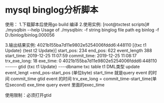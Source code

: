 # mysql binglog分析脚本
使用：
1.下载脚本后使用go build 编译
2.使用实例:
  [root@txctest scripts]# ./mysqlbin --help
Usage of ./mysqlbin:
  -f string
        binglog file path eg binlog -f D:/binlog/binlog.000056
 
3.输出结果实例:
  4021b155ba7d11e9802e5254006fddd6:448110 [{txc t1 Update} {test t2 Update}] start_pos: 234 end_pos: 622 event_length 388  start_time: 2019-12-25 11:07:59 commit_time: 2019-12-25 11:08:17 trx_exe_long: 18 exe_time: 0
 4021b155ba7d11e9802e5254006fddd6:448110  ------ gtid 
 {txc t1 Update}   ----dbname txc table t1 DML类型 update
 event_lengt =end_pos-start_pos (单位byte) 
 start_time 就是query event 的时间
 commit_time gtid event 的时间
 trx_exe_long = commit_time-start_time(单位second)
 exe_time query event 里面的exec_time
 
 使用限制：必须打开gtid
